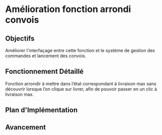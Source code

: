 # Amélioration fonction arrondi convois

## Objectifs
Améliorer l'interfaçage entre cette fonction et le système de gestion des commandes et lancement des convois.

## Fonctionnement Détaillé
Fonction arrondir à mettre dans l’état correspondant à livraison max sans découvrir lorsque l’on clique sur livrer, afin de pouvoir passer en un clic à livraison max.

## Plan d'Implémentation

## Avancement